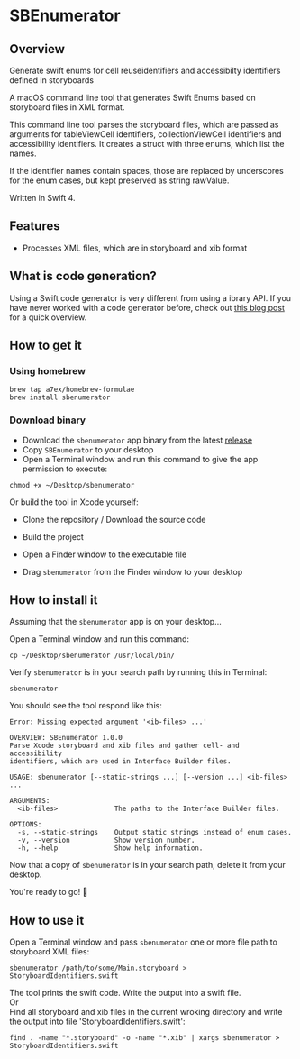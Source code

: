 # SBEnumerator

## Overview

Generate swift enums for cell reuseidentifiers and accessibilty identifiers defined in storyboards

A macOS command line tool that generates Swift Enums based on storyboard files in XML format.

This command line tool parses the storyboard files, which are passed as arguments for tableViewCell identifiers, collectionViewCell identifiers and accessibility identifiers. It creates a struct with three enums, which list the names.

If the identifier names contain spaces, those are replaced by underscores for the enum cases, but kept preserved as string rawValue.

Written in Swift 4.

## Features

- Processes XML files, which are in storyboard and xib format

## What is code generation?

Using a Swift code generator is very different from using a ibrary API. If you have never worked with a code generator before, check out [this blog post](https://ijoshsmith.com/2016/11/03/swift-json-library-vs-code-generation/) for a quick overview.

## How to get it
### Using homebrew
```
brew tap a7ex/homebrew-formulae
brew install sbenumerator
```
### Download binary

- Download the `sbenumerator` app binary from the latest [release](https://github.com/a7ex/SBEnumerator/tree/master/release)
- Copy `SBEnumerator` to your desktop
- Open a Terminal window and run this command to give the app permission to execute:

```
chmod +x ~/Desktop/sbenumerator
```

Or build the tool in Xcode yourself:

- Clone the repository / Download the source code
- Build the project
- Open a Finder window to the executable file

- Drag `sbenumerator` from the Finder window to your desktop

## How to install it

Assuming that the `sbenumerator` app is on your desktop…

Open a Terminal window and run this command:
```
cp ~/Desktop/sbenumerator /usr/local/bin/
```
Verify `sbenumerator` is in your search path by running this in Terminal:
```
sbenumerator
```
You should see the tool respond like this:
```
Error: Missing expected argument '<ib-files> ...'

OVERVIEW: SBEnumerator 1.0.0
Parse Xcode storyboard and xib files and gather cell- and accessibility
identifiers, which are used in Interface Builder files.

USAGE: sbenumerator [--static-strings ...] [--version ...] <ib-files> ...

ARGUMENTS:
  <ib-files>              The paths to the Interface Builder files.

OPTIONS:
  -s, --static-strings    Output static strings instead of enum cases.
  -v, --version           Show version number.
  -h, --help              Show help information.

```
Now that a copy of `sbenumerator` is in your search path, delete it from your desktop.

You're ready to go! 🎉

## How to use it

Open a Terminal window and pass `sbenumerator` one or more file path to storyboard XML files:
```
sbenumerator /path/to/some/Main.storyboard > StoryboardIdentifiers.swift
```
The tool prints the swift code. Write the output into a swift file.  
Or  
Find all storyboard and xib files in the current wroking directory and write the output into file 'StoryboardIdentifiers.swift':
```
find . -name "*.storyboard" -o -name "*.xib" | xargs sbenumerator > StoryboardIdentifiers.swift
```
